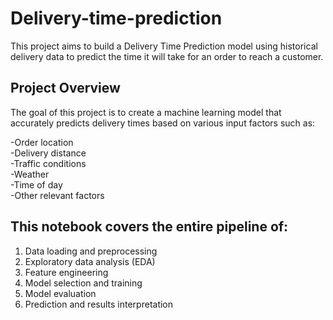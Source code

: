# Delivery-time-prediction
This project aims to build a Delivery Time Prediction model using historical delivery data to predict the time it will take for an order to reach a customer.
## Project Overview
The goal of this project is to create a machine learning model that accurately predicts delivery times based on various input factors such as:

-Order location  
-Delivery distance  
-Traffic conditions  
-Weather  
-Time of day  
-Other relevant factors 

## This notebook covers the entire pipeline of:

1. Data loading and preprocessing  
2. Exploratory data analysis (EDA)  
3. Feature engineering  
4. Model selection and training  
5. Model evaluation  
6. Prediction and results interpretation  



